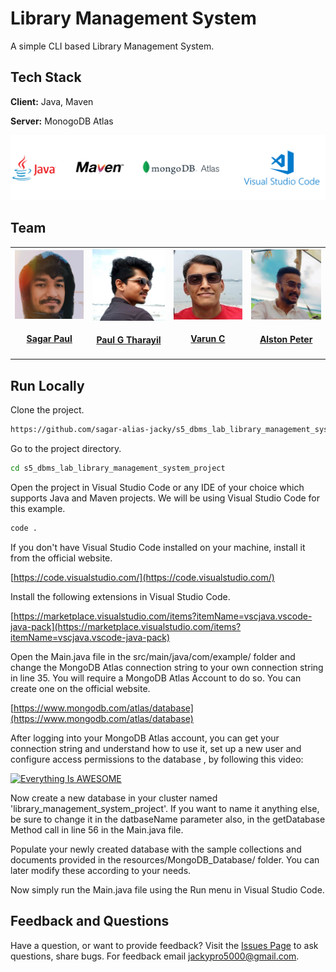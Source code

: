 
# Library Management System

A simple CLI based Library Management System.

## Tech Stack

**Client:** Java, Maven

**Server:** MonogoDB Atlas

![tech_stack_logos](assets/techstack.png)

## Team

<table id='team'>
<tr>
<td id='Sagar Paul'>
<a href='https://github.com/sagar-alias-jacky'>
<img src='assets/sagar.jpg' width='140px;'>
</a>
<h4 align='center'><a href='https://github.com/sagar-alias-jacky'>Sagar Paul</a></h4>
</td>
<td id='Paul G Tharayil'>
<a href='https://github.com/paul1947'>
<img src='assets/paulg.jpg' width='140px;'>
</a>
<h4 align='center'><a href='https://github.com/paul1947'>Paul G Tharayil</a></h4>
</td>
<td id='Varun C'>
<a href='https://github.com/varunc20101'>
<img src='assets/varunc.jpg' width='140px;'>
</a>
<h4 align='center'><a href='https://github.com/varunc20101'>Varun C</a></h4>
</td>
<td id='Alston Peter'>
<a href='https://github.com/ALSTON-PETER'>
<img src='assets/alston.jpg' width='140px;'>
</a>
<h4 align='center'><a href='https://github.com/ALSTON-PETER'>Alston Peter</a></h4>
</td>
</table>


<!-- Run Locally -->
## Run Locally

Clone the project.

```bash
https://github.com/sagar-alias-jacky/s5_dbms_lab_library_management_system_project.git
```

Go to the project directory.

```bash
cd s5_dbms_lab_library_management_system_project
```

Open the project in Visual Studio Code or any IDE of your choice which supports Java and Maven projects. We will be using Visual Studio Code for this example.

```bash
code .
```

If you don't have Visual Studio Code installed on your machine, install it from the official website.

[https://code.visualstudio.com/](https://code.visualstudio.com/)

Install the following extensions in Visual Studio Code.

[https://marketplace.visualstudio.com/items?itemName=vscjava.vscode-java-pack](https://marketplace.visualstudio.com/items?itemName=vscjava.vscode-java-pack)


Open the Main.java file in the src/main/java/com/example/ folder and change the MongoDB Atlas connection string to your own connection string in line 35. You will require a MongoDB Atlas Account to do so. You can create one on the official website.

[https://www.mongodb.com/atlas/database](https://www.mongodb.com/atlas/database)


After logging into your MongoDB Atlas account, you can get your connection string and understand how to use it, set up a new user and configure access permissions to the database , by following this video:

<!-- <div align="center">
  <a href="https://www.youtube.com/watch?v=GiNMFI8wnIg"><img src="https://img.youtube.com/vi/GiNMFI8wnIg/0.jpg" alt="IMAGE ALT TEXT"></a>
</div> -->

[![Everything Is AWESOME](https://yt-embed.herokuapp.com/embed?v=GiNMFI8wnIg)](https://www.youtube.com/watch?v=GiNMFI8wnIg "Everything Is AWESOME")

Now create a new database in your cluster named 'library_management_system_project'. If you want to name it anything else, be sure to change it in the datbaseName parameter also, in the getDatabase Method call in line 56 in the Main.java file.

Populate your newly created database with the sample collections and documents provided in the resources/MongoDB_Database/ folder. You can later modify these according to your needs.

Now simply run the Main.java file using the Run menu in Visual Studio Code. 

## Feedback and Questions

Have a question, or want to provide feedback? Visit the [Issues Page](https://github.com/github/feedback/discussions/categories/copilot-feedback)
to ask questions, share bugs. For feedback email jackypro5000@gmail.com.
